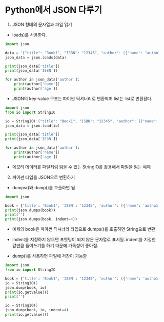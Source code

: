 # Python에서 JSON 다루기

1. JSON 형태의 문자열과 파일 읽기
- loads)를 사용한다.
```Python
import json

data = '{"title": "Book1", "ISBN": "12345", "author": [{"name": "autho1", "age": 30}, {"name": "autho2", "age": 25}]}'
json_data = json.loads(data)

print(json_data['title'])
print(json_data['ISBN'])

for author in json_data['author']:
    print(author['name'])
    print(author['age'])
```
- JSON의 key-value 구조는 파이썬 딕셔너리로 변환되며 list는 list로 변환된다.

```python
import json
from io import StringIO

io = StringIO('{"title": "Book1", "ISBN": "12345", "author": [{"name": "autho1", "age": 30}, {"name": "autho2", "age": 25}]}')
json_data = json.load(io)

print(json_data['title'])
print(json_data['ISBN'])

for author in json_data['author']:
    print(author['name'])
    print(author['age'])
```
- 메모리 데이터를 파일처럼 읽을 수 있는 StringIO를 활용해서 파일을 읽는 예제


2. 파이썬 타입을 JSON으로 변환하기
- dumps()와 dump()를 호출하면 됨
```Python
import json

book = {'title': 'Book1', 'ISBN': '12345', 'author': [{'name': 'autho1', 'age': 30}, {'name': 'autho2', 'age': 25}]}
print(json.dumps(book))
print('')
print(json.dumps(book, indent=4))
```
- 예제의 book은 파이썬 딕셔너리 타입으로 dumps()를 호출하면 String으로 변환
- indent를 지정하지 않으면 포맷팅이 되지 않은 문자열로 표시됨. indent를 지정한 값만큼 들여쓰기를 하기 때문에 가독성이 좋아짐.

- dump()를 사용하면 파일에 저장이 가능함
```Python
import json
from io import StringIO

book = {'title': 'Book1', 'ISBN': '12345', 'author': [{'name': 'autho1', 'age': 30}, {'name': 'autho2', 'age': 25}]}
io = StringIO()
json.dump(book, io)
print(io.getvalue())
print('')

io = StringIO()
json.dump(book, io, indent=4)
print(io.getvalue())
```
